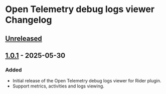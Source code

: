 <!-- Keep a Changelog guide -> https://keepachangelog.com -->

# Open Telemetry debug logs viewer Changelog

## [Unreleased]

## [1.0.1] - 2025-05-30

### Added

- Initial release of the Open Telemetry debug logs viewer for Rider plugin.
- Support metrics, activities and logs viewing.

[Unreleased]: https://github.com/jeremy-morren/open-telemetry-rider/compare/v1.0.1...HEAD
[1.0.1]: https://github.com/jeremy-morren/open-telemetry-rider/commits/v1.0.1
